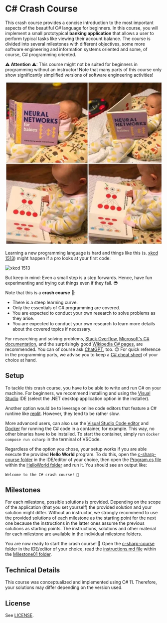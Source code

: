 ﻿# C# Crash Course

This crash course provides a concise introduction to the most important aspects of the beautiful C# language for beginners. In this course, you will implement a small prototypical __banking application__ that allows a user to perform typical tasks like viewing their account balance. The course is divided into several milestones with different objectives, some more software engineering and information systems oriented and some, of course, C# programming oriented.

⚠ __Attention__ ⚠: This course might not be suited for beginners in programming without an instructor! Note that many parts of this course only show significantly simplified versions of software engineering activities!

![User Needs](./pictures/neural_networks_baby.webp)

Learning a new programming language is hard and things like this (s. [xkcd 1513](https://xkcd.com/1513/)) might happen if a pro looks at your first code:

![xkcd 1513](https://imgs.xkcd.com/comics/code_quality.png)

But keep in mind: Even a small step is a step forwards. Hence, have fun experimenting and trying out things even if they fail. 😎

Note that this is a __crash course__ 🚀:

- There is a steep learning curve.
- Only the essentials of C# programming are covered.
- You are expected to conduct your own research to solve problems as they arise.
- You are expected to conduct your own research to learn more details about the covered topics if necessary.

For researching and solving problems, [Stack Overflow](https://stackoverflow.com/), [Microsoft's C# documentation](https://learn.microsoft.com/en-us/dotnet/csharp/), and the surprisingly good [Wikipedia C# pages](https://en.wikipedia.org/wiki/C_Sharp_syntax), are recommended. You can of course ask [ChatGPT](https://chat.openai.com/), too. 😉 For quick reference in the programming parts, we advise you to keep a [C# cheat sheet](https://download.microsoft.com/download/4/6/9/469501F4-5F6B-4E51-897C-9A216CFB30A3/SwiftCSharpPoster.pdf) of your choice at hand.

## Setup

To tackle this crash course, you have to be able to write and run C# on your machine. For beginners, we recommend installing and using the [Visual Studio](https://visualstudio.microsoft.com/de/) IDE (select the .NET desktop application option in the installer).

Another option would be to leverage online code editors that feature a C# runtime like [replit](https://replit.com/). However, they tend to be rather slow.

More advanced users, can also use the [Visual Studio Code editor](https://visualstudio.microsoft.com/de/) and [Docker](https://www.docker.com/) for running the C# code in a container, for example. This way, no other binaries have to be installed. To start the container, simply run ``docker compose run csharp`` in the terminal of VSCode.

Regardless of the option you chose, your setup works if you are able execute the provided __Hello World__ program. To do this, open the [c-sharp-course folder](./) in the IDE/editor of your choice, then open the [Program.cs file](./HelloWorld/Program.cs) within the [HelloWorld folder](./HelloWorld) and run it. You should see an output like:

```
Welcome to the C# crash course! 🚀
```

## Milestones

For each milestone, possible solutions is provided. Depending on the scope of the application (that you set yourself) the provided solution and your solution might differ. Without an instructor, we strongly recommend to use the provided solutions of each milestone as the starting point for the next one because the instructions in the latter ones assume the previous solutions as starting points. The instructions, solutions and other material for each milestone are available in the individual milestone folders.

You are now ready to start the crash course! 🥳 Open the [c-sharp-course](./) folder in the IDE/editor of your choice, read the [instructions.md file](./Milestone01/instructions.md) within the [Milestone01 folder](./Milestone01).

## Technical Details

This course was conceptualized and implemented using C# 11. Therefore, your solutions may differ depending on the version used.

## License

See [LICENSE](./LICENSE).


